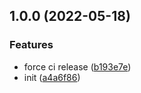 ## 1.0.0 (2022-05-18)


### Features

* force ci release ([b193e7e](https://github.com/kainstar/types2schema/commit/b193e7e38f9ec814b58caada5c2f8cd5ec9c25da))
* init ([a4a6f86](https://github.com/kainstar/types2schema/commit/a4a6f86e9069a6fc3daf41677baf61dd0995a1eb))
